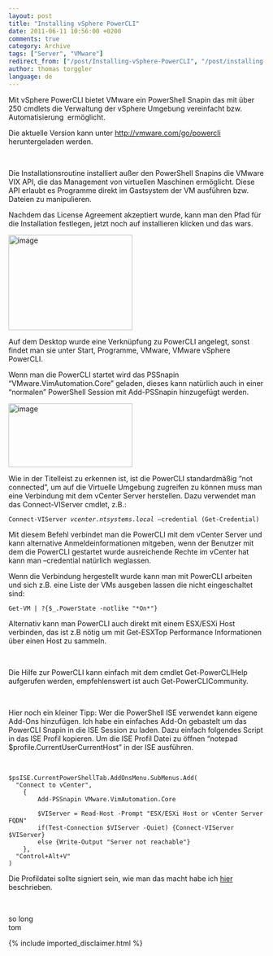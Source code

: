 ```yaml
---
layout: post
title: "Installing vSphere PowerCLI"
date: 2011-06-11 10:56:00 +0200
comments: true
category: Archive
tags: ["Server", "VMware"]
redirect_from: ["/post/Installing-vSphere-PowerCLI", "/post/installing-vsphere-powercli"]
author: thomas torggler
language: de
---
```

<!-- more -->
<p>Mit vSphere PowerCLI bietet VMware ein PowerShell Snapin das mit &uuml;ber 250 cmdlets die Verwaltung der vSphere Umgebung vereinfacht bzw. Automatisierung&nbsp; erm&ouml;glicht.</p>
<p>Die aktuelle Version kann unter <a href="http://vmware.com/go/powercli">http://vmware.com/go/powercli</a> heruntergeladen werden.</p>
<p>&nbsp;</p>
<p>Die Installationsroutine installiert au&szlig;er den PowerShell Snapins die VMware VIX API, die das Management von virtuellen Maschinen erm&ouml;glicht. Diese API erlaubt es Programme direkt im Gastsystem der VM ausf&uuml;hren bzw. Dateien zu manipulieren.</p>
<p>Nachdem das License Agreement akzeptiert wurde, kann man den Pfad f&uuml;r die Installation festlegen, jetzt noch auf installieren klicken und das wars.</p>
<p><a href="/assets/archive/image_312.png"><img style="background-image: none; padding-left: 0px; padding-right: 0px; display: inline; padding-top: 0px; border: 0px;" title="image" src="/assets/archive/image_thumb_310.png" border="0" alt="image" width="244" height="187" /></a></p>
<p>Auf dem Desktop wurde eine Verkn&uuml;pfung zu PowerCLI angelegt, sonst findet man sie unter Start, Programme, VMware, VMware vSphere PowerCLI.</p>
<p>Wenn man die PowerCLI startet wird das PSSnapin &ldquo;VMware.VimAutomation.Core&rdquo; geladen, dieses kann nat&uuml;rlich auch in einer &ldquo;normalen&rdquo; PowerShell Session mit Add-PSSnapin hinzugef&uuml;gt werden.</p>
<p><a href="/assets/archive/image_313.png"><img style="background-image: none; padding-left: 0px; padding-right: 0px; display: inline; padding-top: 0px; border: 0px;" title="image" src="/assets/archive/image_thumb_311.png" border="0" alt="image" width="244" height="125" /></a></p>
<p>Wie in der Titelleist zu erkennen ist, ist die PowerCLI standardm&auml;&szlig;ig &ldquo;not connected&rdquo;, um auf die Virtuelle Umgebung zugreifen zu k&ouml;nnen muss man eine Verbindung mit dem vCenter Server herstellen. Dazu verwendet man das Connect-VIServer cmdlet, z.B.:</p>
<p><code>Connect-VIServer <em>vcenter.ntsystems.local</em> &ndash;credential (Get-Credential)</code></p>
<p>Mit diesem Befehl verbindet man die PowerCLI mit dem vCenter Server und kann alternative Anmeldeinformationen mitgeben, wenn der Benutzer mit dem die PowerCLI gestartet wurde ausreichende Rechte im vCenter hat kann man &ndash;credential nat&uuml;rlich weglassen.</p>
<p>Wenn die Verbindung hergestellt wurde kann man mit PowerCLI arbeiten und sich z.B. eine Liste der VMs ausgeben lassen die nicht eingeschaltet sind:</p>
<p><code>Get-VM | ?{$_.PowerState -notlike "*On*"}</code></p>
<p>Alternativ kann man PowerCLI auch direkt mit einem ESX/ESXi Host verbinden, das ist z.B n&ouml;tig um mit Get-ESXTop Performance Informationen &uuml;ber einen Host zu sammeln.</p>
<p>&nbsp;</p>
<p>Die Hilfe zur PowerCLI kann einfach mit dem cmdlet Get-PowerCLIHelp aufgerufen werden, empfehlenswert ist auch Get-PowerCLICommunity.</p>
<p>&nbsp;</p>
<p>Hier noch ein kleiner Tipp: Wer die PowerShell ISE verwendet kann eigene Add-Ons hinzuf&uuml;gen. Ich habe ein einfaches Add-On gebastelt um das PowerCLI Snapin in die ISE Session zu laden. Dazu einfach folgendes Script in das ISE Profil kopieren. Um die ISE Profil Datei zu &ouml;ffnen &ldquo;notepad $profile.CurrentUserCurrentHost&rdquo; in der ISE ausf&uuml;hren.</p>
<p>&nbsp;</p>
<p><code>$psISE.CurrentPowerShellTab.AddOnsMenu.SubMenus.Add(     <br />&nbsp; "Connect to vCenter",      <br />&nbsp;&nbsp;&nbsp; {      <br />&nbsp;&nbsp;&nbsp;&nbsp;&nbsp;&nbsp;&nbsp; Add-PSSnapin VMware.VimAutomation.Core      <br />&nbsp;&nbsp;&nbsp;&nbsp;&nbsp;&nbsp;&nbsp; <br />&nbsp;&nbsp;&nbsp;&nbsp;&nbsp;&nbsp;&nbsp; $VIServer = Read-Host -Prompt "ESX/ESXi Host or vCenter Server FQDN"      <br />&nbsp;&nbsp;&nbsp;&nbsp;&nbsp;&nbsp;&nbsp; if(Test-Connection $VIServer -Quiet) {Connect-VIServer $VIServer}      <br />&nbsp;&nbsp;&nbsp;&nbsp;&nbsp;&nbsp;&nbsp; else {Write-Output "Server not reachable"}      <br />&nbsp;&nbsp;&nbsp; },      <br />&nbsp; "Control+Alt+V"      <br />)</code></p>
<p>Die Profildatei sollte signiert sein, wie man das macht habe ich <a href="/post/Signing-PowerShell-Scripts.aspx" target="_blank">hier</a> beschrieben.</p>
<p>&nbsp;</p>
<p>so long   <br />tom</p>
{% include imported_disclaimer.html %}
